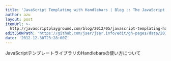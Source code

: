 ```yaml
---
title: 'JavaScript Templating with Handlebars | Blog :: The JavaScript Playground'
author: azu
layout: post
itemUrl: >-
  http://javascriptplayground.com/blog/2012/05/javascript-templating-handlebars-tutorial
editJSONPath: 'https://github.com/jser/jser.info/edit/gh-pages/data/2012/12/index.json'
date: '2012-12-30T23:28:00Z'
---
```

JavaScriptテンプレートライブラリのHandlebarsの使い方について
